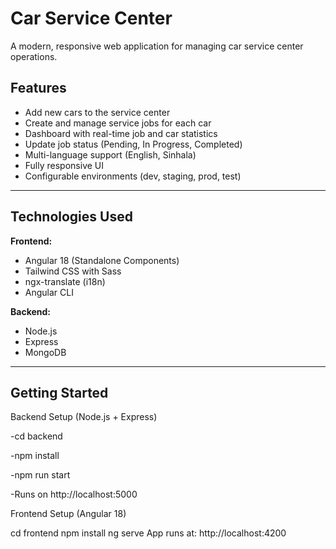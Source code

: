 # Car Service Center

A modern, responsive web application for managing car service center operations.


## Features

- Add new cars to the service center
- Create and manage service jobs for each car
- Dashboard with real-time job and car statistics
- Update job status (Pending, In Progress, Completed)
- Multi-language support (English, Sinhala)
- Fully responsive UI
- Configurable environments (dev, staging, prod, test)

---

## Technologies Used

**Frontend:**
- Angular 18 (Standalone Components)
- Tailwind CSS with Sass
- ngx-translate (i18n)
- Angular CLI

**Backend:**
- Node.js
- Express
- MongoDB 

---

## Getting Started

Backend Setup (Node.js + Express)

-cd backend

-npm install

-npm run start

-Runs on http://localhost:5000


Frontend Setup (Angular 18)

cd frontend
npm install
ng serve
App runs at: http://localhost:4200

